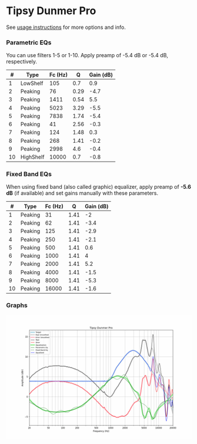 # Tipsy Dunmer Pro
See [usage instructions](https://github.com/jaakkopasanen/AutoEq#usage) for more options and info.

### Parametric EQs
You can use filters 1-5 or 1-10. Apply preamp of -5.4 dB or -5.4 dB, respectively.

|   # | Type      |   Fc (Hz) |    Q |   Gain (dB) |
|-----|-----------|-----------|------|-------------|
|   1 | LowShelf  |       105 | 0.7  |         0.9 |
|   2 | Peaking   |        76 | 0.29 |        -4.7 |
|   3 | Peaking   |      1411 | 0.54 |         5.5 |
|   4 | Peaking   |      5023 | 3.29 |        -5.5 |
|   5 | Peaking   |      7838 | 1.74 |        -5.4 |
|   6 | Peaking   |        41 | 2.56 |        -0.3 |
|   7 | Peaking   |       124 | 1.48 |         0.3 |
|   8 | Peaking   |       268 | 1.41 |        -0.2 |
|   9 | Peaking   |      2998 | 4.6  |        -0.4 |
|  10 | HighShelf |     10000 | 0.7  |        -0.8 |

### Fixed Band EQs
When using fixed band (also called graphic) equalizer, apply preamp of **-5.6 dB** (if available) and set gains manually with these parameters.

|   # | Type    |   Fc (Hz) |    Q |   Gain (dB) |
|-----|---------|-----------|------|-------------|
|   1 | Peaking |        31 | 1.41 |        -2   |
|   2 | Peaking |        62 | 1.41 |        -3.4 |
|   3 | Peaking |       125 | 1.41 |        -2.9 |
|   4 | Peaking |       250 | 1.41 |        -2.1 |
|   5 | Peaking |       500 | 1.41 |         0.6 |
|   6 | Peaking |      1000 | 1.41 |         4   |
|   7 | Peaking |      2000 | 1.41 |         5.2 |
|   8 | Peaking |      4000 | 1.41 |        -1.5 |
|   9 | Peaking |      8000 | 1.41 |        -5.3 |
|  10 | Peaking |     16000 | 1.41 |        -1.6 |

### Graphs
![](./Tipsy%20Dunmer%20Pro.png)
